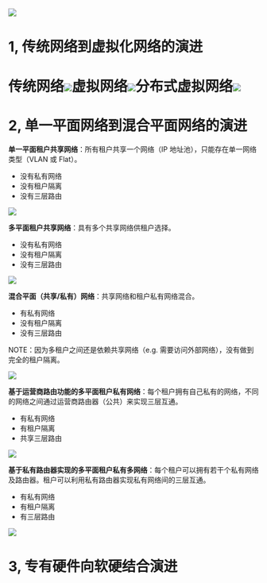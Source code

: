 # ![](/assets/network-overall11.png)

# 1, 传统网络到虚拟化网络的演进

# 传统网络![](/assets/network-traditional-network.png)虚拟网络![](/assets/network-virtualnetwork.png)分布式虚拟网络![](/assets/network-distributedvirtualnetwork.png)

# 2, 单一平面网络到混合平面网络的演进

**单一平面租户共享网络**：所有租户共享一个网络（IP 地址池），只能存在单一网络类型（VLAN 或 Flat）。

* 没有私有网络
* 没有租户隔离
* 没有三层路由

![](/assets/network-single-planenetwork.png)

**多平面租户共享网络**：具有多个共享网络供租户选择。

* 没有私有网络
* 没有租户隔离
* 没有三层路由

![](/assets/network-multipletenantnetwork.png)

**混合平面（共享/私有）网络**：共享网络和租户私有网络混合。

* 有私有网络
* 没有租户隔离
* 没有三层路由

NOTE：因为多租户之间还是依赖共享网络（e.g. 需要访问外部网络），没有做到完全的租户隔离。

![](/assets/network-mixedmultiplenetwork.png)

**基于运营商路由功能的多平面租户私有网络**：每个租户拥有自己私有的网络，不同的网络之间通过运营商路由器（公共）来实现三层互通。

* 有私有网络
* 有租户隔离
* 共享三层路由

![](/assets/network-sproutingmultitntprvnetwork.png)

**基于私有路由器实现的多平面租户私有多网络**：每个租户可以拥有若干个私有网络及路由器。租户可以利用私有路由器实现私有网络间的三层互通。

* 有私有网络
* 有租户隔离
* 有三层路由

![](/assets/network-privateroutingmultitntprivnetwork.png)

# 3, 专有硬件向软硬结合演进



